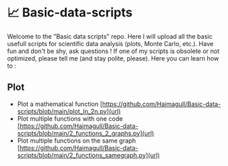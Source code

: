 # 📈 Basic-data-scripts
Welcome to the "Basic data scripts" repo. Here I will upload all the basic usefull scripts for scientific data analysis (plots, Monte Carlo, etc.). Have fun and don't be shy, ask questions ! If one of my scripts is obsolete or not optimized, please tell me (and stay polite, please). Here you can learn how to :
## Plot
- Plot a mathematical function [https://github.com/Haimagull/Basic-data-scripts/blob/main/plot_ln_2n.py](url)
- Plot multiple functions with one code [https://github.com/Haimagull/Basic-data-scripts/blob/main/2_functions_2_graphs.py](url)
- Plot multiple functions on the same graph [https://github.com/Haimagull/Basic-data-scripts/blob/main/2_functions_samegraph.py](url)
